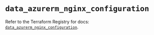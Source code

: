 # `data_azurerm_nginx_configuration`

Refer to the Terraform Registry for docs: [`data_azurerm_nginx_configuration`](https://registry.terraform.io/providers/hashicorp/azurerm/3.98.0/docs/data-sources/nginx_configuration).
